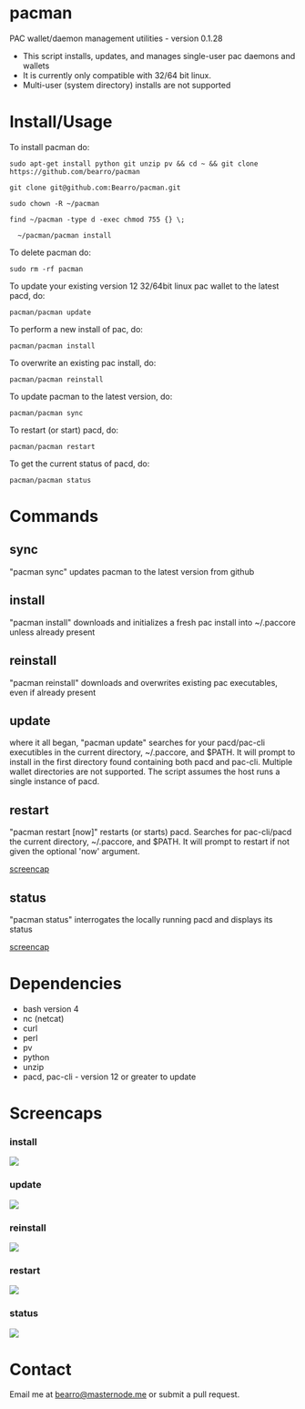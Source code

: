 # pacman

PAC wallet/daemon management utilities - version 0.1.28

* This script installs, updates, and manages single-user pac daemons and wallets
* It is currently only compatible with 32/64 bit linux.
* Multi-user (system directory) installs are not supported

# Install/Usage

To install pacman do:

    sudo apt-get install python git unzip pv && cd ~ && git clone https://github.com/bearro/pacman

    git clone git@github.com:Bearro/pacman.git

    sudo chown -R ~/pacman

    find ~/pacman -type d -exec chmod 755 {} \;

      ~/pacman/pacman install


To delete pacman do:

    sudo rm -rf pacman

To update your existing version 12 32/64bit linux pac wallet to the latest
pacd, do:

    pacman/pacman update

To perform a new install of pac, do:

    pacman/pacman install

To overwrite an existing pac install, do:

    pacman/pacman reinstall

To update pacman to the latest version, do:

    pacman/pacman sync

To restart (or start) pacd, do:

    pacman/pacman restart

To get the current status of pacd, do:

    pacman/pacman status


# Commands

## sync

"pacman sync" updates pacman to the latest version from github

## install

"pacman install" downloads and initializes a fresh pac install into ~/.paccore
unless already present

## reinstall

"pacman reinstall" downloads and overwrites existing pac executables, even if
already present

## update

where it all began, "pacman update" searches for your pacd/pac-cli
executibles in the current directory, ~/.paccore, and $PATH.  It will prompt
to install in the first directory found containing both pacd and pac-cli.
Multiple wallet directories are not supported. The script assumes the host runs
a single instance of pacd.

## restart

"pacman restart [now]" restarts (or starts) pacd. Searches for pac-cli/pacd
the current directory, ~/.paccore, and $PATH. It will prompt to restart if not
given the optional 'now' argument.

<a href="#restart-1">screencap</a>

## status

"pacman status" interrogates the locally running pacd and displays its status

<a href="#status-1">screencap</a>

# Dependencies

* bash version 4
* nc (netcat)
* curl
* perl
* pv
* python
* unzip
* pacd, pac-cli - version 12 or greater to update

# Screencaps

### install

<img src="https://raw.githubusercontent.com/bearro/pacman/master/screencaps/pacman_0.1-install.png">

### update

<img src="https://raw.githubusercontent.com/bearro/pacman/master/screencaps/pacman_0.1-update.png">

### reinstall

<img src="https://raw.githubusercontent.com/bearro/pacman/master/screencaps/pacman_0.1-reinstall.png">

### restart

<img src="https://raw.githubusercontent.com/bearro/pacman/master/screencaps/pacman_0.1-restart.png">

### status

<img src="https://raw.githubusercontent.com/bearro/pacman/master/screencaps/pacman_0.1-status.png">

# Contact

Email me at bearro@masternode.me or submit a pull request.
